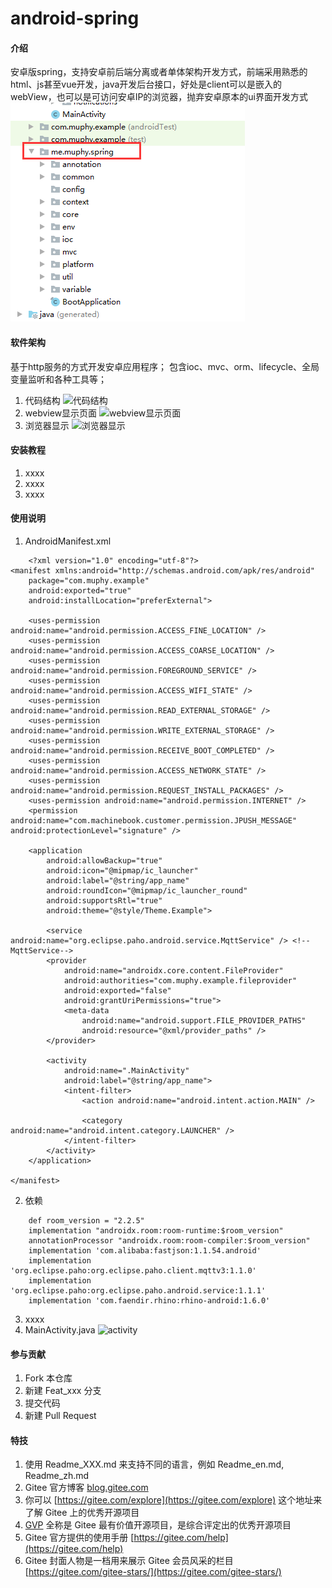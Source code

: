 # android-spring

#### 介绍
安卓版spring，支持安卓前后端分离或者单体架构开发方式，前端采用熟悉的html、js甚至vue开发，java开发后台接口，好处是client可以是嵌入的webView，也可以是可访问安卓IP的浏览器，抛弃安卓原本的ui界面开发方式
![输入图片说明](app/src/main/assets/static/image/image.png)

#### 软件架构
基于http服务的方式开发安卓应用程序；
包含ioc、mvc、orm、lifecycle、全局变量监听和各种工具等；
1.  代码结构
![代码结构](https://images.gitee.com/uploads/images/2022/0210/151313_b14e44de_8516774.png "屏幕截图.png")
2.  webview显示页面
![webview显示页面](https://images.gitee.com/uploads/images/2022/0210/151411_626d4c3f_8516774.png "屏幕截图.png")
3.  浏览器显示
![浏览器显示](https://images.gitee.com/uploads/images/2022/0210/151519_484f01b3_8516774.png "屏幕截图.png")

#### 安装教程

1.  xxxx
2.  xxxx
3.  xxxx

#### 使用说明

1.  AndroidManifest.xml
```
    <?xml version="1.0" encoding="utf-8"?>
<manifest xmlns:android="http://schemas.android.com/apk/res/android"
    package="com.muphy.example"
    android:exported="true"
    android:installLocation="preferExternal">

    <uses-permission android:name="android.permission.ACCESS_FINE_LOCATION" />
    <uses-permission android:name="android.permission.ACCESS_COARSE_LOCATION" />
    <uses-permission android:name="android.permission.FOREGROUND_SERVICE" />
    <uses-permission android:name="android.permission.ACCESS_WIFI_STATE" />
    <uses-permission android:name="android.permission.READ_EXTERNAL_STORAGE" />
    <uses-permission android:name="android.permission.WRITE_EXTERNAL_STORAGE" />
    <uses-permission android:name="android.permission.RECEIVE_BOOT_COMPLETED" />
    <uses-permission android:name="android.permission.ACCESS_NETWORK_STATE" />
    <uses-permission android:name="android.permission.REQUEST_INSTALL_PACKAGES" />
    <uses-permission android:name="android.permission.INTERNET" />
    <permission android:name="com.machinebook.customer.permission.JPUSH_MESSAGE" android:protectionLevel="signature" />

    <application
        android:allowBackup="true"
        android:icon="@mipmap/ic_launcher"
        android:label="@string/app_name"
        android:roundIcon="@mipmap/ic_launcher_round"
        android:supportsRtl="true"
        android:theme="@style/Theme.Example">

        <service android:name="org.eclipse.paho.android.service.MqttService" /> <!--MqttService-->
        <provider
            android:name="androidx.core.content.FileProvider"
            android:authorities="com.muphy.example.fileprovider"
            android:exported="false"
            android:grantUriPermissions="true">
            <meta-data
                android:name="android.support.FILE_PROVIDER_PATHS"
                android:resource="@xml/provider_paths" />
        </provider>

        <activity
            android:name=".MainActivity"
            android:label="@string/app_name">
            <intent-filter>
                <action android:name="android.intent.action.MAIN" />

                <category android:name="android.intent.category.LAUNCHER" />
            </intent-filter>
        </activity>
    </application>

</manifest>
```
2.  依赖
```
    def room_version = "2.2.5"
    implementation "androidx.room:room-runtime:$room_version"
    annotationProcessor "androidx.room:room-compiler:$room_version"
    implementation 'com.alibaba:fastjson:1.1.54.android'
    implementation 'org.eclipse.paho:org.eclipse.paho.client.mqttv3:1.1.0'
    implementation 'org.eclipse.paho:org.eclipse.paho.android.service:1.1.1'
    implementation 'com.faendir.rhino:rhino-android:1.6.0'
```
3.  xxxx
4.  MainActivity.java
![activity](https://images.gitee.com/uploads/images/2022/0210/151743_4de03c55_8516774.png "屏幕截图.png")

#### 参与贡献

1.  Fork 本仓库
2.  新建 Feat_xxx 分支
3.  提交代码
4.  新建 Pull Request


#### 特技

1.  使用 Readme\_XXX.md 来支持不同的语言，例如 Readme\_en.md, Readme\_zh.md
2.  Gitee 官方博客 [blog.gitee.com](https://blog.gitee.com)
3.  你可以 [https://gitee.com/explore](https://gitee.com/explore) 这个地址来了解 Gitee 上的优秀开源项目
4.  [GVP](https://gitee.com/gvp) 全称是 Gitee 最有价值开源项目，是综合评定出的优秀开源项目
5.  Gitee 官方提供的使用手册 [https://gitee.com/help](https://gitee.com/help)
6.  Gitee 封面人物是一档用来展示 Gitee 会员风采的栏目 [https://gitee.com/gitee-stars/](https://gitee.com/gitee-stars/)
